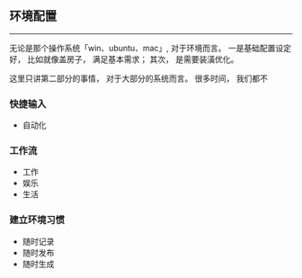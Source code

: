 ## 环境配置
---

无论是那个操作系统「win、ubuntu、mac」, 对于环境而言。 一是基础配置设定好， 比如就像盖房子， 满足基本需求； 其次， 是需要装潢优化。

这里只讲第二部分的事情， 对于大部分的系统而言。 很多时间， 我们都不

### 快捷输入

- 自动化

### 工作流

- 工作
- 娱乐
- 生活

### 建立环境习惯

- 随时记录
- 随时发布
- 随时生成